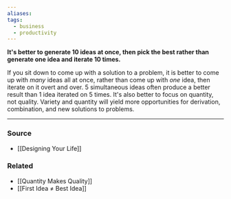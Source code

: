 ```yaml
---
aliases: 
tags:
  - business
  - productivity
---
```

**It's better to generate 10 ideas at once, then pick the best rather than generate one idea and iterate 10 times.**

If you sit down to come up with a solution to a problem, it is better to come up with *many* ideas all at once, rather than come up with *one* idea, then iterate on it overt and over. 5 simultaneous ideas often produce a better result than 1 idea iterated on 5 times. It's also better to focus on quantity, not quality. Variety and quantity will yield more opportunities for derivation, combination, and new solutions to problems.

---

### Source
- [[Designing Your Life]]

### Related
- [[Quantity Makes Quality]] 
- [[First Idea ≠ Best Idea]]